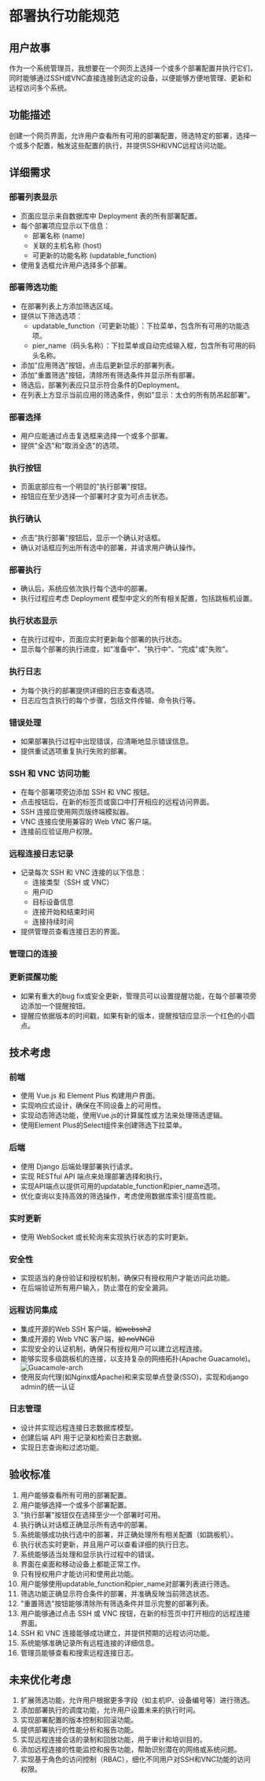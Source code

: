 # 部署执行功能规范

## 用户故事

作为一个系统管理员，我想要在一个网页上选择一个或多个部署配置并执行它们，同时能够通过SSH或VNC直接连接到选定的设备，以便能够方便地管理、更新和远程访问多个系统。

## 功能描述

创建一个网页界面，允许用户查看所有可用的部署配置，筛选特定的部署，选择一个或多个配置，触发这些配置的执行，并提供SSH和VNC远程访问功能。

## 详细需求

### 部署列表显示
- 页面应显示来自数据库中 Deployment 表的所有部署配置。
- 每个部署项应显示以下信息：
  - 部署名称 (name)
  - 关联的主机名称 (host)
  - 可更新的功能名称 (updatable_function)
- 使用复选框允许用户选择多个部署。

### 部署筛选功能
- 在部署列表上方添加筛选区域。
- 提供以下筛选选项：
  - updatable_function（可更新功能）：下拉菜单，包含所有可用的功能选项。
  - pier_name（码头名称）：下拉菜单或自动完成输入框，包含所有可用的码头名称。
- 添加"应用筛选"按钮，点击后更新显示的部署列表。
- 添加"重置筛选"按钮，清除所有筛选条件并显示所有部署。
- 筛选后，部署列表应只显示符合条件的Deployment。
- 在列表上方显示当前应用的筛选条件，例如"显示：太仓的所有防吊起部署"。

### 部署选择
- 用户应能通过点击复选框来选择一个或多个部署。
- 提供"全选"和"取消全选"的选项。

### 执行按钮
- 页面底部应有一个明显的"执行部署"按钮。
- 按钮应在至少选择一个部署时才变为可点击状态。

### 执行确认
- 点击"执行部署"按钮后，显示一个确认对话框。
- 确认对话框应列出所有选中的部署，并请求用户确认操作。

### 部署执行
- 确认后，系统应依次执行每个选中的部署。
- 执行过程应考虑 Deployment 模型中定义的所有相关配置，包括跳板机设置。

### 执行状态显示
- 在执行过程中，页面应实时更新每个部署的执行状态。
- 显示每个部署的执行进度，如"准备中"、"执行中"、"完成"或"失败"。

### 执行日志
- 为每个执行的部署提供详细的日志查看选项。
- 日志应包含执行的每个步骤，包括文件传输、命令执行等。

### 错误处理
- 如果部署执行过程中出现错误，应清晰地显示错误信息。
- 提供重试选项重复执行失败的部署。

### SSH 和 VNC 访问功能
- 在每个部署项旁边添加 SSH 和 VNC 按钮。
- 点击按钮后，在新的标签页或窗口中打开相应的远程访问界面。
- SSH 连接应使用网页版终端模拟器。
- VNC 连接应使用兼容的 Web VNC 客户端。
- 连接前应验证用户权限。

### 远程连接日志记录
- 记录每次 SSH 和 VNC 连接的以下信息：
  - 连接类型（SSH 或 VNC）
  - 用户ID
  - 目标设备信息
  - 连接开始和结束时间
  - 连接持续时间
- 提供管理员查看连接日志的界面。

### 管理口的连接

### 更新提醒功能
- 如果有重大的bug fix或安全更新，管理员可以设置提醒功能，在每个部署项旁边添加一个提醒按钮。
- 提醒应依据版本的时间戳，如果有新的版本，提醒按钮应显示一个红色的小圆点。


## 技术考虑

### 前端
- 使用 Vue.js 和 Element Plus 构建用户界面。
- 实现响应式设计，确保在不同设备上的可用性。
- 实现动态筛选功能，使用Vue.js的计算属性或方法来处理筛选逻辑。
- 使用Element Plus的Select组件来创建筛选下拉菜单。

### 后端
- 使用 Django 后端处理部署执行请求。
- 实现 RESTful API 端点来处理部署选择和执行。
- 实现API端点以提供可用的updatable_function和pier_name选项。
- 优化查询以支持高效的筛选操作，考虑使用数据库索引提高性能。

### 实时更新
- 使用 WebSocket 或长轮询来实现执行状态的实时更新。

### 安全性
- 实现适当的身份验证和授权机制，确保只有授权用户才能访问此功能。
- 在后端验证所有用户输入，防止潜在的安全漏洞。

### 远程访问集成
- 集成开源的Web SSH 客户端，<del>如webssh2</del>
- 集成开源的 Web VNC 客户端，<del>如 noVNC()</del>
- 实现安全的认证机制，确保只有授权用户可以建立远程连接。
- 能够实现多级跳板机的连接，以支持复杂的网络拓扑(Apache Guacamole)。
![Guacamole-arch](./guac-arch.png)
- 使用反向代理(如Nginx或Apache)和来实现单点登录(SSO)，实现和django admin的统一认证

### 日志管理
- 设计并实现远程连接日志数据库模型。
- 创建后端 API 用于记录和检索日志数据。
- 实现日志查询和过滤功能。

## 验收标准

1. 用户能够查看所有可用的部署配置。
2. 用户能够选择一个或多个部署配置。
3. "执行部署"按钮仅在选择至少一个部署时可用。
4. 执行确认对话框正确显示所有选中的部署。
5. 系统能够成功执行选中的部署，并正确处理所有相关配置（如跳板机）。
6. 执行状态实时更新，并且用户可以查看详细的执行日志。
7. 系统能够适当处理和显示执行过程中的错误。
8. 界面在桌面和移动设备上都能正常工作。
9. 只有授权用户才能访问和使用此功能。
10. 用户能够使用updatable_function和pier_name对部署列表进行筛选。
11. 筛选功能正确显示符合条件的部署，并准确反映当前筛选状态。
12. "重置筛选"按钮能够清除所有筛选条件并显示完整的部署列表。
13. 用户能够通过点击 SSH 或 VNC 按钮，在新的标签页中打开相应的远程连接界面。
14. SSH 和 VNC 连接能够成功建立，并提供预期的远程访问功能。
15. 系统能够准确记录所有远程连接的详细信息。
16. 管理员能够查看和搜索远程连接日志。

## 未来优化考虑

1. 扩展筛选功能，允许用户根据更多字段（如主机IP、设备编号等）进行筛选。
2. 添加部署执行的调度功能，允许用户设置未来的执行时间。
3. 实现部署配置的版本控制和回滚功能。
4. 提供部署执行的性能分析和报告功能。
5. 实现远程连接会话的录制和回放功能，用于审计和培训目的。
6. 添加远程连接的性能监控和报告功能，帮助识别潜在的网络或系统问题。
7. 实现基于角色的访问控制（RBAC），细化不同用户对SSH和VNC功能的访问权限。